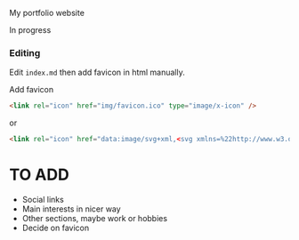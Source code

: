 My portfolio website

In progress

### Editing

Edit `index.md` then add favicon in html manually.

Add favicon
```html
<link rel="icon" href="img/favicon.ico" type="image/x-icon" />
```
or
```html
<link rel="icon" href="data:image/svg+xml,<svg xmlns=%22http://www.w3.org/2000/svg%22 viewBox=%220 0 100 100%22><text y=%22.9em%22 font-size=%2290%22>👾</text></svg>"/>
```

# TO ADD

- Social links
- Main interests in nicer way
- Other sections, maybe work or hobbies
- Decide on favicon